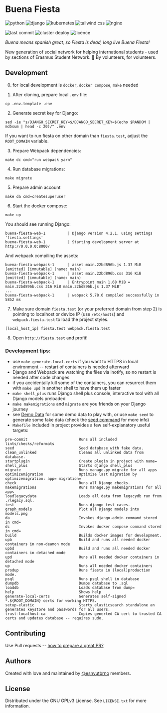 
# Buena Fiesta

![python](https://img.shields.io/badge/python-3.11-ffd343?style=flat)
![django](https://img.shields.io/badge/Django-4.2-0C4B33?style=flat)
![kubernetes](https://img.shields.io/badge/Kubernetes-1.26-316ce6?style=flat)
![tailwind css](https://img.shields.io/badge/Tailwind_CSS-3.3-38BDF8?style=flat)
![nginx](https://img.shields.io/badge/Nginx-1.25-009639?style=flat)

![last commit](https://img.shields.io/github/last-commit/esnvutbrno/buena-fiesta)
![cluster deploy](https://github.com/esnvutbrno/buena-fiesta/actions/workflows/deploy.yml/badge.svg)
![licence](https://img.shields.io/github/license/esnvutbrno/buena-fiesta)

_Buena means spanish great, so Fiesta is dead, long live Buena Fiesta!_

New generation of social network for helping international students - used by sections of Erasmus Student Network. 💜
By volunteers, for volunteers.

## Development

0. for local development is `docker`, `docker compose`, `make` needed

1. After cloning, prepare local `.env` file:
```shell
cp .env.template .env
```

2. Generate secret key for Django:
```shell
sed -ie "s/DJANGO_SECRET_KEY=$/DJANGO_SECRET_KEY=$(echo $RANDOM | md5sum | head -c 20)/" .env
```

If you want to run fiesta on other domain than `fiesta.test`, adjust the `ROOT_DOMAIN` variable.

3. Prepare Webpack dependencies:
```shell
make dc cmd="run webpack yarn"
```

4. Run database migrations:
```shell
make migrate
```

5. Prepare admin account
```shell
make da cmd=createsuperuser
```

6. Start the docker compose:
```shell
make up
```

You should see running Django:

```
buena-fiesta-web-1          | Django version 4.2.1, using settings 'fiesta.settings'
buena-fiesta-web-1          | Starting development server at http://0.0.0.0:8000/
```

And webpack compiling the assets:

```
buena-fiesta-webpack-1      | asset main.22bd896b.js 1.37 MiB [emitted] [immutable] (name: main)
buena-fiesta-webpack-1      | asset main.22bd896b.css 316 KiB [emitted] [immutable] (name: main)
buena-fiesta-webpack-1      | Entrypoint main 1.68 MiB = main.22bd896b.css 316 KiB main.22bd896b.js 1.37 MiB¨
...
buena-fiesta-webpack-1      | webpack 5.78.0 compiled successfully in 5852 ms
```

7. Make sure domain `fiesta.test` (or your preferred domain from step 2) is pointing to localhost or device IP (use `/etc/hosts`) and `webpack.fiesta.test` to load the project styles.
```
[local_host_ip] fiesta.test webpack.fiesta.test
```

8. Open `http://fiesta.test` and profit!

### Development tips:
* use `make generate-local-certs` if you want to HTTPS in local environment -- restart of containers is needed afterward
* Django and Webpack are watching the files via inotify, so no restart is needed after code changes
* if you accidentally kill some of the containers, you can resurrect them with `make upd` in another shell to have them up faster
* `make shell_plus` runs Django shell plus console, interactive tool with all Django models preloaded
* `make makemigrations` and `migrate` are you friends on your Django journey
* see [Demo Data](#demo-data) for some demo data to play with, or use `make seed` to generate some fake data (check the [seed command](./fiesta/apps/utils/management/commands/seed.py) for more info)
* `Makefile` included in project provides a few self-explanatory useful targets:

```
pre-commit                       Runs all included lints/checks/reformats
seed                             Seed database with fake data.
clean_unlinked                   Cleans all unlinked data from database.
startplugin                      Create plugin in project with name=
shell_plus                       Starts django shell_plus
migrate                          Runs manage.py migrate for all apps
optimizemigration                Optimize last migration by optimizemigration: app= migration=
check                            Runs all Django checks.
makemigrations                   Runs manage.py makemigrations for all apps
loadlegacydata                   Loads all data from legacydb run from ./legacy.sql.
test                             Runs django test cases.
graph_models                     Plot all Django models into models.png
da                               Invokes django-admin command stored in cmd=
dc                               Invokes docker compose command stored in cmd=
build                            Builds docker images for development.
upb                              Build and runs all needed docker containers in non-deamon mode
upbd                             Build and runs all needed docker containers in detached mode
upd                              Runs all needed docker containers in detached mode
up                               Runs all needed docker containers
produp                           Runs fiesta in (local)production mode.
psql                             Runs psql shell in database
dumpdb                           Dumps database to .sql
loaddb                           Loads database from dump=
help                             Shows help
generate-local-certs             Generates self-signed *.${ROOT_DOMAIN} certs for working HTTPS.
setup-elastic                    Starts elasticsearch standalone an generates keystore and passwords for all users.
trust-localhost-ca               Copies generted CA cert to trusted CA certs and updates database -- requires sudo.
```

## Contributing

Use Pull requests -- [how to prepare a great PR?](https://github.blog/2015-01-21-how-to-write-the-perfect-pull-request/)


## Authors

Created with love and maintained by [@esnvutbrno](https://github.com/esnvutbrno) members.

## License

Distributed under the GNU GPLv3 License. See `LICENSE.txt` for more information.
